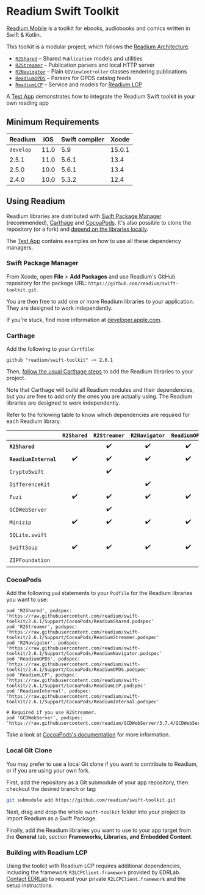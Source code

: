 # Readium Swift Toolkit

[Readium Mobile](https://github.com/readium/mobile) is a toolkit for ebooks, audiobooks and comics written in Swift & Kotlin.

This toolkit is a modular project, which follows the [Readium Architecture](https://github.com/readium/architecture).

* [`R2Shared`](Sources/Shared) – Shared `Publication` models and utilities
* [`R2Streamer`](Sources/Streamer) – Publication parsers and local HTTP server
* [`R2Navigator`](Sources/Navigator) – Plain `UIViewController` classes rendering publications
* [`ReadiumOPDS`](Sources/OPDS) – Parsers for OPDS catalog feeds
* [`ReadiumLCP`](Sources/LCP) – Service and models for [Readium LCP](https://www.edrlab.org/readium-lcp/)

A [Test App](TestApp) demonstrates how to integrate the Readium Swift toolkit in your own reading app

## Minimum Requirements

<!-- https://swiftversion.net/ -->

| Readium   | iOS  | Swift compiler | Xcode  |
|-----------|------|----------------|--------|
| `develop` | 11.0 | 5.9            | 15.0.1 |
| 2.5.1     | 11.0 | 5.6.1          | 13.4   |
| 2.5.0     | 10.0 | 5.6.1          | 13.4   |
| 2.4.0     | 10.0 | 5.3.2          | 12.4   |

## Using Readium

<!--:question: **Find documentation and API reference at [readium.org/kotlin-toolkit](https://readium.org/swift-toolkit)**.-->

Readium libraries are distributed with [Swift Package Manager](#swift-package-manager) (recommended), [Carthage](#carthage) and [CocoaPods](#cocoapods). It's also possible to clone the repository (or a fork) and [depend on the libraries locally](#local-git-clone).

The [Test App](TestApp) contains examples on how to use all these dependency managers.

### Swift Package Manager

From Xcode, open **File** > **Add Packages** and use Readium's GitHub repository for the package URL: `https://github.com/readium/swift-toolkit.git`.

You are then free to add one or more Readium libraries to your application. They are designed to work independently.

If you're stuck, find more information at [developer.apple.com](https://developer.apple.com/documentation/swift_packages/adding_package_dependencies_to_your_app).

### Carthage

Add the following to your `Cartfile`:

```
github "readium/swift-toolkit" ~> 2.6.1
```

Then, [follow the usual Carthage steps](https://github.com/Carthage/Carthage#adding-frameworks-to-an-application) to add the Readium libraries to your project.

Note that Carthage will build all Readium modules and their dependencies, but you are free to add only the ones you are actually using. The Readium libraries are designed to work independently.

Refer to the following table to know which dependencies are required for each Readium library.

|                       |     `R2Shared`     |    `R2Streamer`    |    `R2Navigator`   |    `ReadiumOPDS`   |    `ReadiumLCP`    |
|-----------------------|:------------------:|:------------------:|:------------------:|:------------------:|:------------------:|
| **`R2Shared`**        |                    | :heavy_check_mark: | :heavy_check_mark: | :heavy_check_mark: | :heavy_check_mark: |
| **`ReadiumInternal`** | :heavy_check_mark: | :heavy_check_mark: | :heavy_check_mark: | :heavy_check_mark: | :heavy_check_mark: |
| `CryptoSwift`         |                    | :heavy_check_mark: |                    |                    | :heavy_check_mark: |
| `DifferenceKit`       |                    |                    | :heavy_check_mark: |                    |                    |
| `Fuzi`                | :heavy_check_mark: | :heavy_check_mark: | :heavy_check_mark: | :heavy_check_mark: | :heavy_check_mark: |
| `GCDWebServer`        |                    | :heavy_check_mark: |                    |                    |                    |
| `Minizip`             | :heavy_check_mark: | :heavy_check_mark: | :heavy_check_mark: | :heavy_check_mark: | :heavy_check_mark: |
| `SQLite.swift`        |                    |                    |                    |                    | :heavy_check_mark: |
| `SwiftSoup`           | :heavy_check_mark: | :heavy_check_mark: | :heavy_check_mark: | :heavy_check_mark: | :heavy_check_mark: |
| `ZIPFoundation`       |                    |                    |                    |                    | :heavy_check_mark: |

### CocoaPods

Add the following `pod` statements to your `Podfile` for the Readium libraries you want to use:

```
pod 'R2Shared', podspec: 'https://raw.githubusercontent.com/readium/swift-toolkit/2.6.1/Support/CocoaPods/ReadiumShared.podspec'
pod 'R2Streamer', podspec: 'https://raw.githubusercontent.com/readium/swift-toolkit/2.6.1/Support/CocoaPods/ReadiumStreamer.podspec'
pod 'R2Navigator', podspec: 'https://raw.githubusercontent.com/readium/swift-toolkit/2.6.1/Support/CocoaPods/ReadiumNavigator.podspec'
pod 'ReadiumOPDS', podspec: 'https://raw.githubusercontent.com/readium/swift-toolkit/2.6.1/Support/CocoaPods/ReadiumOPDS.podspec'
pod 'ReadiumLCP', podspec: 'https://raw.githubusercontent.com/readium/swift-toolkit/2.6.1/Support/CocoaPods/ReadiumLCP.podspec'
pod 'ReadiumInternal', podspec: 'https://raw.githubusercontent.com/readium/swift-toolkit/2.6.1/Support/CocoaPods/ReadiumInternal.podspec'

# Required if you use R2Streamer.
pod 'GCDWebServer', podspec: 'https://raw.githubusercontent.com/readium/GCDWebServer/3.7.4/GCDWebServer.podspec'
```

Take a look at [CocoaPods's documentation](https://guides.cocoapods.org/using/using-cocoapods.html) for more information.

### Local Git Clone

You may prefer to use a local Git clone if you want to contribute to Readium, or if you are using your own fork.

First, add the repository as a Git submodule of your app repository, then checkout the desired branch or tag:

```sh
git submodule add https://github.com/readium/swift-toolkit.git
```

Next, drag and drop the whole `swift-toolkit` folder into your project to import Readium as a Swift Package.

Finally, add the Readium libraries you want to use to your app target from the **General** tab, section **Frameworks, Libraries, and Embedded Content**.

### Building with Readium LCP

Using the toolkit with Readium LCP requires additional dependencies, including the framework `R2LCPClient.framework` provided by EDRLab. [Contact EDRLab](mailto:contact@edrlab.org) to request your private `R2LCPClient.framework` and the setup instructions.
